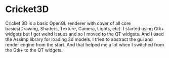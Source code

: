 # Cricket3D

Cricket 3D is a basic OpenGL renderer with cover of all core basics(Drawing, Shaders, Texture, Camera, Lights, etc). I started using Gtk+ widgets but I get weird issues and so I moved to the QT widgets. And I used the Assimp library for loading 3d models. I tried to abstract the gui and render engine from the start. And that helped me a lot when I switched from the Gtk+ to the QT widgets.
